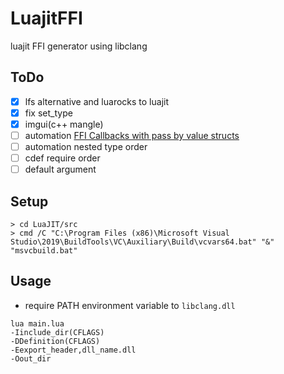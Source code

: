 # LuajitFFI
luajit FFI generator using libclang

## ToDo

* [x] lfs alternative and luarocks to luajit
* [x] fix set_type
* [x] imgui(c++ mangle)
* [ ] automation [FFI Callbacks with pass by value structs](http://wiki.luajit.org/FFI-Callbacks-with-pass-by-value-structs)
* [ ] automation nested type order
* [ ] cdef require order
* [ ] default argument
## Setup

```
> cd LuaJIT/src
> cmd /C "C:\Program Files (x86)\Microsoft Visual Studio\2019\BuildTools\VC\Auxiliary\Build\vcvars64.bat" "&" "msvcbuild.bat"
```
## Usage

* require PATH environment variable to `libclang.dll`

```
lua main.lua
-Iinclude_dir(CFLAGS)
-DDefinition(CFLAGS)
-Eexport_header,dll_name.dll
-Oout_dir
```
